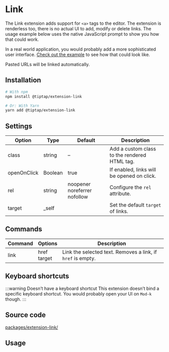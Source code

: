 # Link
The Link extension adds support for `<a>` tags to the editor. The extension is renderless too, there is no actual UI to add, modify or delete links. The usage example below uses the native JavaScript prompt to show you how that could work.

In a real world application, you would probably add a more sophisticated user interface. [Check out the example](/examples/links) to see how that could look like.

Pasted URLs will be linked automatically.

## Installation
```bash
# With npm
npm install @tiptap/extension-link

# Or: With Yarn
yarn add @tiptap/extension-link
```

## Settings
| Option      | Type    | Default                      | Description                                  |
| ----------- | ------- | ---------------------------- | -------------------------------------------- |
| class       | string  | –                            | Add a custom class to the rendered HTML tag. |
| openOnClick | Boolean | true                         | If enabled, links will be opened on click.   |
| rel         | string  | noopener noreferrer nofollow | Configure the `rel` attribute.               |
| target      | _self   |                              | Set the default `target` of links.           |

## Commands
| Command | Options        | Description                                                 |
| ------- | -------------- | ----------------------------------------------------------- |
| link    | href<br>target | Link the selected text. Removes a link, if `href` is empty. |

## Keyboard shortcuts
:::warning Doesn’t have a keyboard shortcut
This extension doesn’t bind a specific keyboard shortcut. You would probably open your UI on `Mod-k` though.
:::

## Source code
[packages/extension-link/](https://github.com/ueberdosis/tiptap-next/blob/main/packages/extension-link/)

## Usage
<demo name="Extensions/Link" highlight="3-8,19,38,52" />
